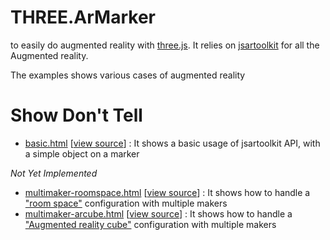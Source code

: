 # THREE.ArMarker

to easily do augmented reality with [three.js](https://threejs.org).
It relies on [jsartoolkit](https://github.com/artoolkit/jsartoolkit5) for all 
the Augmented reality.

The examples shows various cases of augmented reality

Show Don't Tell
===============
* [basic.html](https://jeromeetienne.github.io/three.armarker/index.html#video)
\[[view source](https://github.com/jeromeetienne/three.armarker/blob/master/index.html)\] :
It shows a basic usage of jsartoolkit API, with a simple object on a marker

*Not Yet Implemented*
* [multimaker-roomspace.html](https://jeromeetienne.github.io/three.armarker/index.html#video)
\[[view source](https://github.com/jeromeetienne/three.armarker/blob/master/index.html)\] :
It shows how to handle a ["room space"]() configuration with multiple makers
* [multimaker-arcube.html](https://jeromeetienne.github.io/three.armarker/index.html#video)
\[[view source](https://github.com/jeromeetienne/three.armarker/blob/master/index.html)\] :
It shows how to handle a ["Augmented reality cube"]() configuration with multiple makers
